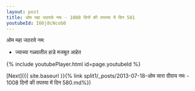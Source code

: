 ```yaml
---
layout: post
title: ओम महा जठरावे नमः - 1008 दिनों की तपस्या में दिन 581
youtubeId: I66j8cNcob0
---
```

 
 
 ओम महा जठरावे नमः  
 
 -  ज्याच्या गळ्यातील हाडे मजबूत आहेत 
 
  
 
  
 
 
 
 
 
 


{% include youtubePlayer.html id=page.youtubeId %}
 
[Next]({{ site.baseurl }}{% link  split1/_posts/2013-07-18-ओम सारा ग्रीवाय नमः - 1008 दिनों की तपस्या में दिन 580.md%})
 

